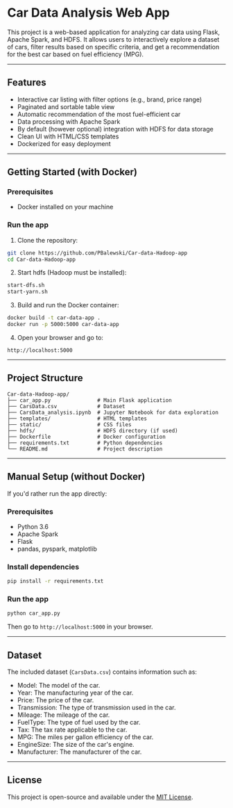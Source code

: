 
# Car Data Analysis Web App

This project is a web-based application for analyzing car data using Flask, Apache Spark, and HDFS. It allows users to interactively explore a dataset of cars, filter results based on specific criteria, and get a recommendation for the best car based on fuel efficiency (MPG).

---

## Features

- Interactive car listing with filter options (e.g., brand, price range)
- Paginated and sortable table view
- Automatic recommendation of the most fuel-efficient car
- Data processing with Apache Spark
- By default (however optional) integration with HDFS for data storage
- Clean UI with HTML/CSS templates
- Dockerized for easy deployment

---

## Getting Started (with Docker)

### Prerequisites

- Docker installed on your machine

### Run the app

1. Clone the repository:

```bash
git clone https://github.com/PBalewski/Car-data-Hadoop-app
cd Car-data-Hadoop-app
```

2. Start hdfs (Hadoop must be installed):

```bash
start-dfs.sh
start-yarn.sh
```

3. Build and run the Docker container:

```bash
docker build -t car-data-app .
docker run -p 5000:5000 car-data-app
```

4. Open your browser and go to:

```
http://localhost:5000
```

---

## Project Structure

```
Car-data-Hadoop-app/
├── car_app.py               # Main Flask application
├── CarsData.csv             # Dataset
├── CarsData_analysis.ipynb  # Jupyter Notebook for data exploration
├── templates/               # HTML templates
├── static/                  # CSS files
├── hdfs/                    # HDFS directory (if used)
├── Dockerfile               # Docker configuration
├── requirements.txt         # Python dependencies
└── README.md                # Project description
```

---

## Manual Setup (without Docker)

If you'd rather run the app directly:

### Prerequisites

- Python 3.6
- Apache Spark
- Flask
- pandas, pyspark, matplotlib

### Install dependencies

```bash
pip install -r requirements.txt
```

### Run the app

```bash
python car_app.py
```

Then go to `http://localhost:5000` in your browser.

---

## Dataset

The included dataset (`CarsData.csv`) contains information such as:

- Model: The model of the car.
- Year: The manufacturing year of the car.
- Price: The price of the car.
- Transmission: The type of transmission used in the car.
- Mileage: The mileage of the car.
- FuelType: The type of fuel used by the car.
- Tax: The tax rate applicable to the car.
- MPG: The miles per gallon efficiency of the car.
- EngineSize: The size of the car's engine.
- Manufacturer: The manufacturer of the car.

---

## License

This project is open-source and available under the [MIT License](LICENSE).
